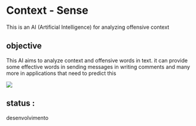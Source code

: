 # Context - Sense

This is an AI (Artificial Intelligence) for analyzing offensive context

## objective

This AI aims to analyze context and offensive words in text.
it can provide some effective words in sending messages in writing comments and many more in applications that need to predict this

<img src= "https://outraspalavras.net/wp-content/uploads/2023/02/Captura-de-tela-de-2023-02-16-19-07-02.png">


## status : 

desenvolvimento
